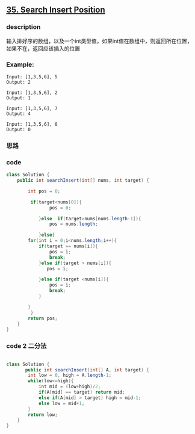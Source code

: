 ## [35. Search Insert Position  ](https://leetcode.com/problems/search-insert-position/description/)


### description

输入排好序的数组，以及一个int类型值，如果int值在数组中，则返回所在位置，如果不在，返回应该插入的位置
### Example:


    Input: [1,3,5,6], 5
    Output: 2

    Input: [1,3,5,6], 2
    Output: 1

    Input: [1,3,5,6], 7
    Output: 4

    Input: [1,3,5,6], 0
    Output: 0


### 思路






### code

```java
class Solution {
    public int searchInsert(int[] nums, int target) {

        int pos = 0;

         if(target<nums[0]){
                pos = 0;

            }else  if(target>nums[nums.length-1]){
                pos = nums.length;

            }else{
        for(int i = 0;i<nums.length;i++){
            if(target == nums[i]){
                pos = i;
                break;
            }else if(target > nums[i]){
               pos = i;

            }else if(target <nums[i]){
                pos = i;
                break;
            }

        }
         }
        return pos;
    }
}
```


### code 2 二分法


```java

class Solution {
       public int searchInsert(int[] A, int target) {
        int low = 0, high = A.length-1;
        while(low<=high){
            int mid = (low+high)/2;
            if(A[mid] == target) return mid;
            else if(A[mid] > target) high = mid-1;
            else low = mid+1;
        }
        return low;
    }
}
```
